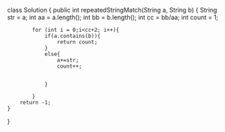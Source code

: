 class Solution {
    public int repeatedStringMatch(String a, String b) {
         String str = a;
        int aa = a.length();
        int bb = b.length();
        int cc = bb/aa;
       int count = 1;
            
            
            for (int i = 0;i<cc+2; i++){
                if(a.contains(b)){
                    return count;
                }
                else{
                    a+=str;
                    count++;
                    
                    
                }
                
            }
        return -1;
    }
}​
